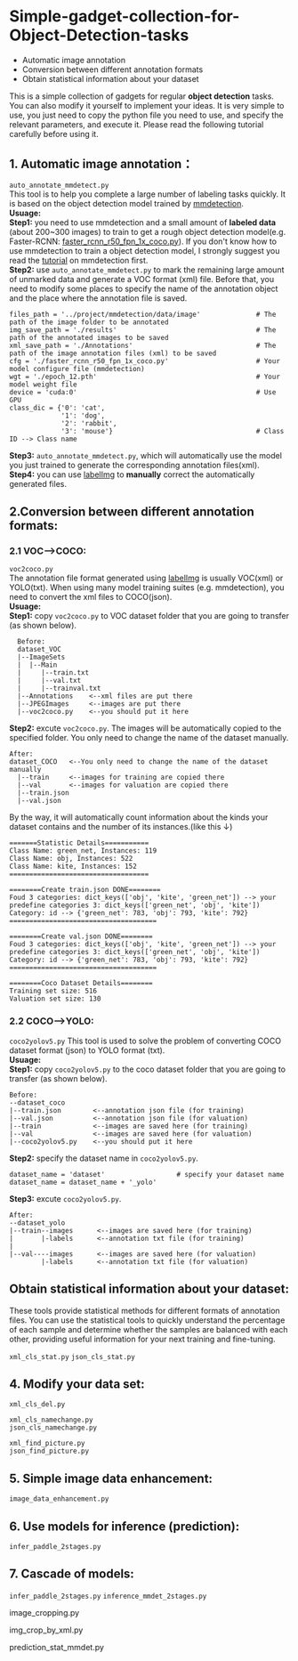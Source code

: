 # Simple-gadget-collection-for-Object-Detection-tasks
* Automatic image annotation
* Conversion between different annotation formats
* Obtain statistical information about your dataset

This is a simple collection of gadgets for regular **object detection** tasks. You can also modify it yourself to implement your ideas. It is very simple to use, you just need to copy the python file you need to use, and specify the relevant parameters, and execute it. Please read the following tutorial carefully before using it.

## 1. Automatic image annotation：
`auto_annotate_mmdetect.py`  
This tool is to help you complete a large number of labeling tasks quickly. It is based on the object detection model trained by [mmdetection](https://github.com/open-mmlab/mmdetection).   
**Usuage:**  
**Step1:** you need to use mmdetection and a small amount of **labeled data** (about 200~300 images) to train to get a rough object detection model(e.g. Faster-RCNN: [faster_rcnn_r50_fpn_1x_coco.py](https://github.com/open-mmlab/mmdetection/tree/master/configs/faster_rcnn)). If you don't know how to use mmdetection to train a object detection model, I strongly suggest you read the [tutorial](https://github.com/open-mmlab/mmdetection/blob/master/docs/2_new_data_model.md) on mmdetection first.  
**Step2:** use `auto_annotate_mmdetect.py` to mark the remaining large amount of unmarked data and generate a VOC format (xml) file. Before that, you need to modify some places to specify the name of the annotation object and the place where the annotation file is saved.   

```
files_path = '../project/mmdetection/data/image'              # The path of the image folder to be annotated  
img_save_path = './results'                                   # The path of the annotated images to be saved  
xml_save_path = './Annotations'                               # The path of the image annotation files (xml) to be saved  
cfg = './faster_rcnn_r50_fpn_1x_coco.py'                      # Your model configure file (mmdetection)  
wgt = './epoch_12.pth'                                        # Your model weight file  
device = 'cuda:0'                                             # Use GPU  
class_dic = {'0': 'cat',
             '1': 'dog',  
             '2': 'rabbit',  
             '3': 'mouse'}                                    # Class ID --> Class name  
```
**Step3:** `auto_annotate_mmdetect.py`, which will automatically use the model you just trained to generate the corresponding annotation files(xml).               
**Step4:** you can use [labelImg](https://github.com/tzutalin/labelImg) to **manually** correct the automatically generated files.   


## 2.Conversion between different annotation formats:
### 2.1 VOC-->COCO:  
`voc2coco.py`  
The annotation file format generated using [labelImg](https://github.com/tzutalin/labelImg) is usually VOC(xml) or YOLO(txt). When using many model training suites (e.g. mmdetection), you need to convert the xml files to COCO(json).  
**Usuage:**  
**Step1:** copy `voc2coco.py` to VOC dataset folder that you are going to transfer (as shown below).
```
  Before:
  dataset_VOC
  |--ImageSets
  |  |--Main
  |     |--train.txt
  |     |--val.txt
  |     |--trainval.txt
  |--Annotations    <--xml files are put there
  |--JPEGImages     <--images are put there
  |--voc2coco.py    <--you should put it here
```
**Step2:** excute `voc2coco.py`. The images will be automatically copied to the specified folder. You only need to change the name of the dataset manually.
```
After:
dataset_COCO   <--You only need to change the name of the dataset manually
  |--train     <--images for training are copied there
  |--val       <--images for valuation are copied there
  |--train.json
  |--val.json
```  
By the way, it will automatically count information about the kinds your dataset contains and the number of its instances.(like this ↓)  
```
=======Statistic Details===========  
Class Name: green_net, Instances: 119  
Class Name: obj, Instances: 522  
Class Name: kite, Instances: 152  
===================================  

========Create train.json DONE========  
Foud 3 categories: dict_keys(['obj', 'kite', 'green_net']) --> your predefine categories 3: dict_keys(['green_net', 'obj', 'kite'])  
Category: id --> {'green_net': 783, 'obj': 793, 'kite': 792}  
=====================================  

========Create val.json DONE========  
Foud 3 categories: dict_keys(['obj', 'kite', 'green_net']) --> your predefine categories 3: dict_keys(['green_net', 'obj', 'kite'])  
Category: id --> {'green_net': 783, 'obj': 793, 'kite': 792}  
=====================================

========Coco Dataset Details========  
Training set size: 516  
Valuation set size: 130  
```  
 
### 2.2 COCO-->YOLO:  

`coco2yolov5.py`
This tool is used to solve the problem of converting COCO dataset format (json) to YOLO format (txt).  
**Usuage:**  
**Step1:** copy `coco2yolov5.py` to the coco dataset folder that you are going to transfer (as shown below).  
```
Before:
--dataset_coco
|--train.json        <--annotation json file (for training)
|--val.json          <--annotation json file (for valuation)
|--train             <--images are saved here (for training)
|--val               <--images are saved here (for valuation)
|--coco2yolov5.py    <--you should put it here
```
**Step2:** specify the dataset name in `coco2yolov5.py`.
```
dataset_name = 'dataset'                  # specify your dataset name
dataset_name = dataset_name + '_yolo'
```
**Step3:** excute `coco2yolov5.py`.
```
After:
--dataset_yolo
|--train--images      <--images are saved here (for training)
|       |-labels      <--annotation txt file (for training)
|
|--val----images      <--images are saved here (for valuation)
        |-labels      <--annotation txt file (for valuation)
```

## Obtain statistical information about your dataset:   
These tools provide statistical methods for different formats of annotation files. You can use the statistical tools to quickly understand the percentage of each sample and determine whether the samples are balanced with each other, providing useful information for your next training and fine-tuning.

`xml_cls_stat.py`
`json_cls_stat.py`

## 4. Modify your data set:  
`xml_cls_del.py`  

`xml_cls_namechange.py`  
`json_cls_namechange.py`  

`xml_find_picture.py`  
`json_find_picture.py`  


## 5. Simple image data enhancement:  
`image_data_enhancement.py`

## 6. Use models for inference (prediction):  
`infer_paddle_2stages.py`


## 7. Cascade of models:  
`infer_paddle_2stages.py`
`inference_mmdet_2stages.py`



image_cropping.py

img_crop_by_xml.py





prediction_stat_mmdet.py

